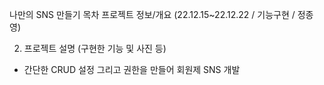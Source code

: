나만의 SNS 만들기
목차
프로젝트 정보/개요 (22.12.15~22.12.22 / 기능구현 / 정종영)

2. 프로젝트 설명 (구현한 기능 및 사진 등)
* 간단한 CRUD 설정 그리고 권한을 만들어 회원제 SNS 개발

